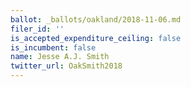 ```yaml
---
ballot: _ballots/oakland/2018-11-06.md
filer_id: ''
is_accepted_expenditure_ceiling: false
is_incumbent: false
name: Jesse A.J. Smith
twitter_url: OakSmith2018
---
```

